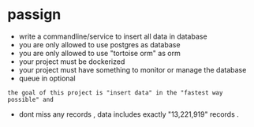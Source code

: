 # passign

 - write a commandline/service to insert all data in database
 - you are only allowed to use postgres as database
 - you are only allowed to use "tortoise orm" as orm
 - your project must be dockerized
 - your project must have something to monitor or manage the database
 - queue in optional 
 
 `the goal of this project is "insert data" in the "fastest way possible" and`
 
 - dont miss any records , data includes exactly "13,221,919" records .
 








